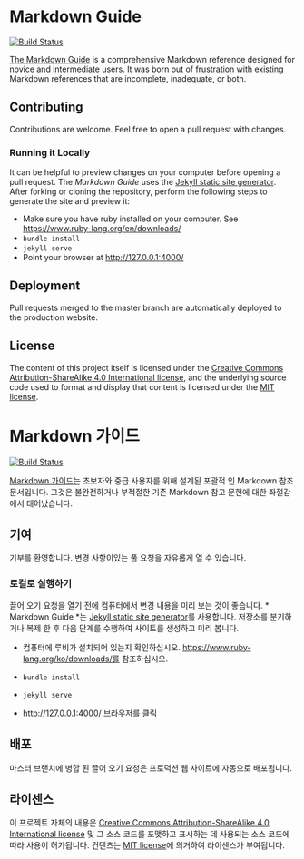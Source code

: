 ## <In English>

# Markdown Guide

[![Build Status](https://travis-ci.org/mattcone/markdown-guide.svg?branch=master)](https://travis-ci.org/mattcone/markdown-guide)

[The Markdown Guide](https://www.markdownguide.org) is a comprehensive Markdown reference designed for novice and intermediate users. It was born out of frustration with existing Markdown references that are incomplete, inadequate, or both.

## Contributing

Contributions are welcome. Feel free to open a pull request with changes.

### Running it Locally

It can be helpful to preview changes on your computer before opening a pull request. The *Markdown Guide* uses the [Jekyll static site generator](http://jekyllrb.com/). After forking or cloning the repository, perform the following steps to generate the site and preview it:

- Make sure you have ruby installed on your computer. See https://www.ruby-lang.org/en/downloads/
- `bundle install`
- `jekyll serve`
- Point your browser at http://127.0.0.1:4000/

## Deployment

Pull requests merged to the master branch are automatically deployed to the production website.

## License

The content of this project itself is licensed under the [Creative Commons Attribution-ShareAlike 4.0 International license](https://creativecommons.org/licenses/by-sa/4.0/), and the underlying source code used to format and display that content is licensed under the [MIT license](LICENSE.txt).



## <In korea>
# Markdown 가이드

[![Build Status](https://travis-ci.org/mattcone/markdown-guide.svg?branch=master)](https://travis-ci.org/mattcone/markdown-guide)

[Markdown 가이드](https://www.markdownguide.org)는 초보자와 중급 사용자를 위해 설계된 포괄적 인 Markdown 참조 문서입니다. 그것은 불완전하거나 부적절한 기존 Markdown 참고 문헌에 대한 좌절감에서 태어났습니다.

## 기여

기부를 환영합니다. 변경 사항이있는 풀 요청을 자유롭게 열 수 있습니다.

### 로컬로 실행하기

끌어 오기 요청을 열기 전에 컴퓨터에서 변경 내용을 미리 보는 것이 좋습니다. * Markdown Guide *는 [Jekyll static site generator](http://jekyllrb.com/)를 사용합니다. 저장소를 분기하거나 복제 한 후 다음 단계를 수행하여 사이트를 생성하고 미리 봅니다.

- 컴퓨터에 루비가 설치되어 있는지 확인하십시오. https://www.ruby-lang.org/ko/downloads/를 참조하십시오.

- `bundle install`
- `jekyll serve`
- http://127.0.0.1:4000/ 브라우저를 클릭

## 배포

마스터 브랜치에 병합 된 끌어 오기 요청은 프로덕션 웹 사이트에 자동으로 배포됩니다.

## 라이센스

이 프로젝트 자체의 내용은 [Creative Commons Attribution-ShareAlike 4.0 International license](https://creativecommons.org/licenses/by-sa/4.0/) 및 그 소스 코드를 포맷하고 표시하는 데 사용되는 소스 코드에 따라 사용이 허가됩니다. 컨텐츠는 [MIT license](LICENSE.txt)에 의거하여 라이센스가 부여됩니다.
